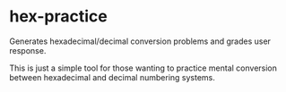 # hex-practice
Generates hexadecimal/decimal conversion problems and grades user response.

This is just a simple tool for those wanting to practice mental conversion between hexadecimal and decimal numbering systems.
